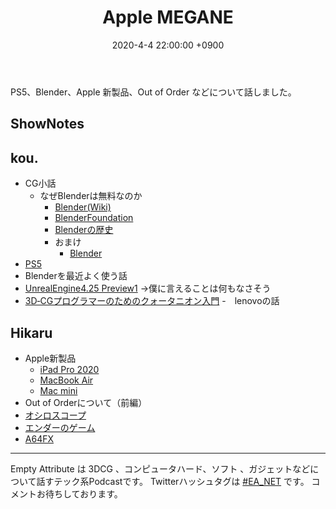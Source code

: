 ﻿---
actor_ids:
  - kou
  - hikaru
audio_file_path: /audio/24.mp3
audio_file_size: 41.5MB
date: 2020-4-4 22:00:00 +0900
description: PS5、Blender、Apple 新製品、Out of Order などについて話しました。
duration: "90:57"
layout: article
title: 24. Apple MEGANE
---

PS5、Blender、Apple 新製品、Out of Order などについて話しました。

## ShowNotes
## kou.
- CG小話
    - なぜBlenderは無料なのか 
        - [Blender(Wiki)](https://ja.wikipedia.org/wiki/Blender)
        - [BlenderFoundation](https://ja.wikipedia.org/wiki/Blender_Foundation)
        - [Blenderの歴史](https://docs.blender.org/manual/ja/dev/getting_started/about/history.html) 
        - おまけ
            - [Blender](https://togetter.com/li/1380261)
- [PS5](https://gigazine.net/news/20200319-playstation-5-xbox-series-x-nintendo-switch/)
- Blenderを最近よく使う話
- [UnrealEngine4.25 Preview1](https://forums.unrealengine.com/unreal-engine/announcements-and-releases/1728453-unreal-engine-4-25-preview)
    →僕に言えることは何もなさそう
- [3D‐CGプログラマーのためのクォータニオン入門](https://www.amazon.co.jp/3D%E2%80%90CG%E3%83%97%E3%83%AD%E3%82%B0%E3%83%A9%E3%83%9E%E3%83%BC%E3%81%AE%E3%81%9F%E3%82%81%E3%81%AE%E3%82%AF%E3%82%A9%E3%83%BC%E3%82%BF%E3%83%8B%E3%82%AA%E3%83%B3%E5%85%A5%E9%96%80%E2%80%95%E3%80%8C%E3%83%99%E3%82%AF%E3%83%88%E3%83%AB%E3%80%8D%E3%80%8C%E8%A1%8C%E5%88%97%E3%80%8D%E3%80%8C%E3%83%86%E3%83%B3%E3%82%BD%E3%83%AB%E3%80%8D%E3%80%8C%E3%82%B9%E3%83%94%E3%83%8E%E3%83%BC%E3%83%AB%E3%80%8D%E3%81%A8%E3%81%AE%E9%96%A2%E4%BF%82%E3%81%8C%E5%88%86%E3%81%8B%E3%82%8B-I%E3%83%BB-BOOKS-%E9%87%91%E8%B0%B7-%E4%B8%80%E6%9C%97/dp/4777510166)
-　lenovoの話

## Hikaru

- Apple新製品
    - [iPad Pro 2020](https://www.apple.com/jp/ipad-pro/)
    - [MacBook Air](https://www.apple.com/jp/macbook-air/)
    - [Mac mini](https://www.apple.com/jp/mac-mini/)
- Out of Orderについて（前編）
- [オシロスコープ](https://siglent.jp/sl/sds1000x-e-series/)
- [エンダーのゲーム](https://www.amazon.co.jp/%E3%82%A8%E3%83%B3%E3%83%80%E3%83%BC%E3%81%AE%E3%82%B2%E3%83%BC%E3%83%A0%E3%80%94%E6%96%B0%E8%A8%B3%E7%89%88%E3%80%95%EF%BC%88%E4%B8%8A%EF%BC%89-%E3%82%AA%E3%83%BC%E3%82%B9%E3%83%B3%E3%83%BB%E3%82%B9%E3%82%B3%E3%83%83%E3%83%88%E3%83%BB%E3%82%AB%E3%83%BC%E3%83%89-ebook/dp/B00H38N9XW)
- [A64FX](https://github.com/fujitsu/A64FX)

---

Empty Attribute は 3DCG 、コンピュータハード、ソフト 、ガジェットなどについて話すテック系Podcastです。
Twitterハッシュタグは [#EA_NET](https://twitter.com/intent/tweet?hashtags=EA_Net) です。
コメントお待ちしております。